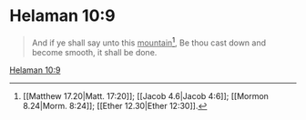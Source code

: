 # Helaman 10:9

> And if ye shall say unto this <u>mountain</u>[^a], Be thou cast down and become smooth, it shall be done.

[Helaman 10:9](https://www.churchofjesuschrist.org/study/scriptures/bofm/hel/10?lang=eng&id=p9#p9)


[^a]: [[Matthew 17.20|Matt. 17:20]]; [[Jacob 4.6|Jacob 4:6]]; [[Mormon 8.24|Morm. 8:24]]; [[Ether 12.30|Ether 12:30]].  
